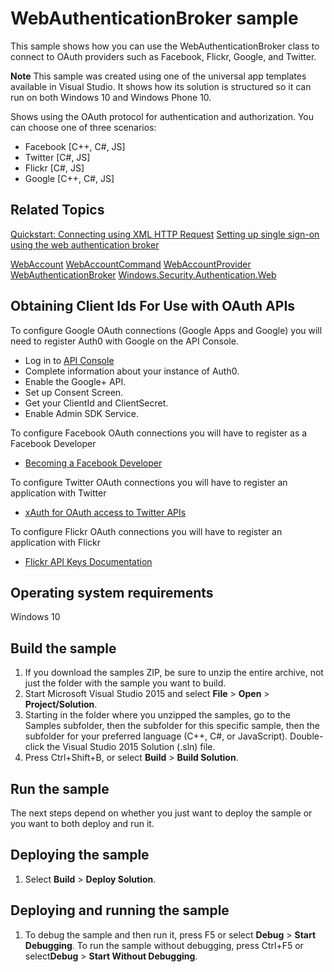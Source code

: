 ﻿<!---
  category: IdentitySecurityAndEncryption
  samplefwlink: http://go.microsoft.com/fwlink/p/?LinkId=620622&clcid=0x409
--->

# WebAuthenticationBroker sample

This sample shows how you can use the WebAuthenticationBroker class to connect to OAuth providers such as Facebook, Flickr, Google, and Twitter.

**Note** This sample was created using one of the universal app templates available in Visual Studio. It shows how its solution is structured so it can run on both Windows 10 and Windows Phone 10.

Shows using the OAuth protocol for authentication and authorization. You can choose one of three scenarios: 
- Facebook [C++, C#, JS]
- Twitter [C#, JS]
- Flickr [C#, JS]
- Google [C++, C#, JS]

## Related Topics

[Quickstart: Connecting using XML HTTP Request](http://msdn.microsoft.com/library/windows/apps/hh770550)
[Setting up single sign-on using the web authentication broker](http://msdn.microsoft.com/library/windows/apps/hh465283)

[WebAccount](http://msdn.microsoft.com/library/windows/apps/dn279122)
[WebAccountCommand](http://msdn.microsoft.com/library/windows/apps/dn298413)
[WebAccountProvider](http://msdn.microsoft.com/library/windows/apps/dn279123)
[WebAuthenticationBroker](http://msdn.microsoft.com/library/windows/apps/br227025)
[Windows.Security.Authentication.Web](http://msdn.microsoft.com/library/windows/apps/br227044)

## Obtaining Client Ids For Use with OAuth APIs

To configure Google OAuth connections (Google Apps and Google) you will need to register Auth0 with Google on the API Console.
- Log in to [API Console](https://console.developers.google.com/)
- Complete information about your instance of Auth0. 
- Enable the Google+ API. 
- Set up Consent Screen. 
- Get your ClientId and ClientSecret. 
- Enable Admin SDK Service.

To configure Facebook OAuth connections you will have to register as a Facebook Developer
- [Becoming a Facebook Developer](https://developers.facebook.com/apps)

To configure Twitter OAuth connections you will have to register an application with Twitter
- [xAuth for OAuth access to Twitter APIs](https://dev.twitter.com/oauth/xauth)

To configure Flickr OAuth connections you will have to register an application with Flickr
- [Flickr API Keys Documentation](https://www.flickr.com/services/api/misc.api_keys.html)

## Operating system requirements

Windows 10

## Build the sample

1. If you download the samples ZIP, be sure to unzip the entire archive, not just the folder with the sample you want to build. 
2. Start Microsoft Visual Studio 2015 and select **File** \> **Open** \> **Project/Solution**.
3. Starting in the folder where you unzipped the samples, go to the Samples subfolder, then the subfolder for this specific sample, then the subfolder for your preferred language (C++, C#, or JavaScript). Double-click the Visual Studio 2015 Solution (.sln) file.
4. Press Ctrl+Shift+B, or select **Build** \> **Build Solution**.

## Run the sample

The next steps depend on whether you just want to deploy the sample or you want to both deploy and run it.

## Deploying the sample

1.  Select **Build** \> **Deploy Solution**.

## Deploying and running the sample

1.  To debug the sample and then run it, press F5 or select **Debug** \> **Start Debugging**. To run the sample without debugging, press Ctrl+F5 or select**Debug** \> **Start Without Debugging**.
